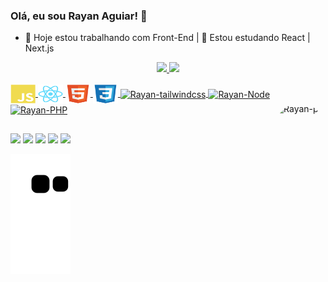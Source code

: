 ### Olá, eu sou Rayan Aguiar! 👋

- 🔭 Hoje estou trabalhando com Front-End  | 🌱 Estou estudando React | Next.js 


<div align="center">
  <a href="https://github.com/Rayan-Aguiar">
  <img height="150em" src="https://github-readme-stats.vercel.app/api?username=rayan-aguiar&show_icons=true&theme=merko&include_all_commits=true&count_private=true"/>
  <img height="150em" src="https://github-readme-stats.vercel.app/api/top-langs/?username=rayan-aguiar&layout=compact&langs_count=7&theme=merko"/>
</div>
<div style="display: inline_block"><br>
  <img align="center" alt="Rayan-Js" height="30" width="40" src="https://raw.githubusercontent.com/devicons/devicon/master/icons/javascript/javascript-plain.svg">
  <img align="center" alt="Rayan-React" height="30" width="40" src="https://raw.githubusercontent.com/devicons/devicon/master/icons/react/react-original.svg">
    <img align="center" alt="Rayan-HTML" height="30" width="40" src="https://raw.githubusercontent.com/devicons/devicon/master/icons/html5/html5-original.svg">
  <img align="center" alt="Rayan-CSS" height="30" width="40" src="https://raw.githubusercontent.com/devicons/devicon/master/icons/css3/css3-original.svg">
  <img align="center" alt="Rayan-tailwindcss" height="30" width="40" src="https://cdn.jsdelivr.net/gh/devicons/devicon/icons/tailwindcss/tailwindcss-plain.svg" />
  <img align="center" alt="Rayan-Node" height="30" width="40" src="https://cdn.jsdelivr.net/gh/devicons/devicon/icons/nodejs/nodejs-original.svg" />
  <img align="center" alt="Rayan-PHP" height="30" width="40" src="https://cdn.jsdelivr.net/gh/devicons/devicon/icons/php/php-plain.svg" />
  <img align="right" alt="Rayan-pic" height="150" style="border-radius:50px;" src="https://scontent-gru1-1.xx.fbcdn.net/v/t39.30808-6/302709691_5319670311463002_2258185707458120160_n.jpg?_nc_cat=104&ccb=1-7&_nc_sid=09cbfe&_nc_eui2=AeFrVKCHypHx36QOf_bIjcUp4mDwhP3Opx_iYPCE_c6nH9dWU7NYGzHBH-KQMe60RjvVkQU5-dzWx5kIWkdOleYd&_nc_ohc=xhburKdhrSEAX8wpR4F&tn=rSaRqM1pO2MRj6yA&_nc_ht=scontent-gru1-1.xx&oh=00_AfAyN1ot7ychunsfPiuY-YxSX6SBd1xlbh3jTSfML6_gAg&oe=6367DF53">
</div>
  
  ##
  
<div>
<a href="https://www.linkedin.com/in/rayan-siqueira-013a761a1/" target="_blank"><img src="https://img.shields.io/badge/-LinkedIn-%230077B5?style=for-the-badge&logo=linkedin&logoColor=white" target="_blank"></a> 
 <a href = "mailto:rayansiqueira@gmail.com"><img src="https://img.shields.io/badge/-Gmail-%23333?style=for-the-badge&logo=gmail&logoColor=white" target="_blank"></a>
 <a href="https://api.whatsapp.com/send?phone=5521991460601&text=Ol%C3%A1%20Rayan!" target="_blank"><img src="https://img.shields.io/badge/WhatsApp-25D366?style=for-the-badge&logo=whatsapp&logoColor=white" target="_blank"></a> 
 <a href="https://t.me/rayan_aguiar" target="_blank"><img src="https://img.shields.io/badge/Telegram-2CA5E0?style=for-the-badge&logo=telegram&logoColor=white" target="_blank"></a> 
<a href="https://www.instagram.com/rayan.siqueira/" target="_blank"><img src="https://img.shields.io/badge/-Instagram-%23E4405F?style=for-the-badge&logo=instagram&logoColor=white" target="_blank"></a>

 ![Snake animation](https://github.com/Rayan-Aguiar/Rayan-Aguiar/blob/output/github-contribution-grid-snake.svg)
</div>

